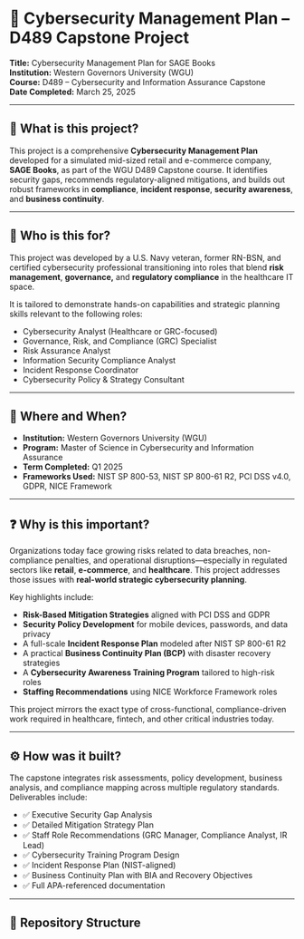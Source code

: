 # 🔐 Cybersecurity Management Plan – D489 Capstone Project

**Title:** Cybersecurity Management Plan for SAGE Books   
**Institution:** Western Governors University (WGU)  
**Course:** D489 – Cybersecurity and Information Assurance Capstone  
**Date Completed:** March 25, 2025  

---

## 📍 What is this project?

This project is a comprehensive **Cybersecurity Management Plan** developed for a simulated mid-sized retail and e-commerce company, **SAGE Books**, as part of the WGU D489 Capstone course. It identifies security gaps, recommends regulatory-aligned mitigations, and builds out robust frameworks in **compliance**, **incident response**, **security awareness**, and **business continuity**.

---

## 👤 Who is this for?

This project was developed by a U.S. Navy veteran, former RN-BSN, and certified cybersecurity professional transitioning into roles that blend **risk management**, **governance,** and **regulatory compliance** in the healthcare IT space.

It is tailored to demonstrate hands-on capabilities and strategic planning skills relevant to the following roles:

- Cybersecurity Analyst (Healthcare or GRC-focused)  
- Governance, Risk, and Compliance (GRC) Specialist  
- Risk Assurance Analyst  
- Information Security Compliance Analyst  
- Incident Response Coordinator  
- Cybersecurity Policy & Strategy Consultant  

---

## 📍 Where and When?

- **Institution:** Western Governors University (WGU)  
- **Program:** Master of Science in Cybersecurity and Information Assurance  
- **Term Completed:** Q1 2025  
- **Frameworks Used:** NIST SP 800-53, NIST SP 800-61 R2, PCI DSS v4.0, GDPR, NICE Framework  

---

## ❓ Why is this important?

Organizations today face growing risks related to data breaches, non-compliance penalties, and operational disruptions—especially in regulated sectors like **retail**, **e-commerce**, and **healthcare**. This project addresses those issues with **real-world strategic cybersecurity planning**.

Key highlights include:
- **Risk-Based Mitigation Strategies** aligned with PCI DSS and GDPR
- **Security Policy Development** for mobile devices, passwords, and data privacy
- A full-scale **Incident Response Plan** modeled after NIST SP 800-61 R2
- A practical **Business Continuity Plan (BCP)** with disaster recovery strategies
- A **Cybersecurity Awareness Training Program** tailored to high-risk roles
- **Staffing Recommendations** using NICE Workforce Framework roles

This project mirrors the exact type of cross-functional, compliance-driven work required in healthcare, fintech, and other critical industries today.

---

## ⚙️ How was it built?

The capstone integrates risk assessments, policy development, business analysis, and compliance mapping across multiple regulatory standards. Deliverables include:

- ✅ Executive Security Gap Analysis  
- ✅ Detailed Mitigation Strategy Plan  
- ✅ Staff Role Recommendations (GRC Manager, Compliance Analyst, IR Lead)  
- ✅ Cybersecurity Training Program Design  
- ✅ Incident Response Plan (NIST-aligned)  
- ✅ Business Continuity Plan with BIA and Recovery Objectives  
- ✅ Full APA-referenced documentation  

---

## 📁 Repository Structure

